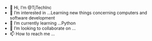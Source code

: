 - 👋 Hi, I’m @TjTechInc
- 👀 I’m interested in ...Learning new things concerning computers and software development
- 🌱 I’m currently learning ...Python
- 💞️ I’m looking to collaborate on ...
- 📫 How to reach me ...

<!---
TjTechInc/TjTechInc is a ✨ special ✨ repository because its `README.md` (this file) appears on your GitHub profile.
You can click the Preview link to take a look at your changes.
--->
